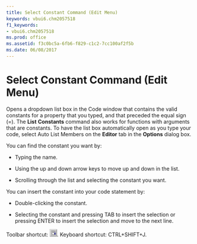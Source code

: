 ```yaml
---
title: Select Constant Command (Edit Menu)
keywords: vbui6.chm2057518
f1_keywords:
- vbui6.chm2057518
ms.prod: office
ms.assetid: f3c0bc5a-6fb6-f829-c1c2-7cc100af2f5b
ms.date: 06/08/2017
---
```



# Select Constant Command (Edit Menu)

Opens a dropdown list box in the  Code window that contains the valid constants for a property that you typed, and that preceded the equal sign (=). The **List** **Constants** command also works for functions with arguments that are constants. To have the list box automatically open as you type your code, select Auto List Members on the **Editor** tab in the **Options** dialog box.

You can find the constant you want by:




- Typing the name.
    
- Using the up and down arrow keys to move up and down in the list.
    
- Scrolling through the list and selecting the constant you want.
    

You can insert the constant into your code statement by:


- Double-clicking the constant.
    
- Selecting the constant and pressing TAB to insert the selection or pressing ENTER to insert the selection and move to the next line.
    

Toolbar shortcut: 
![Toolbar button](../../../images/tbr_selc_ZA01201740.gif). Keyboard shortcut: CTRL+SHIFT+J.

